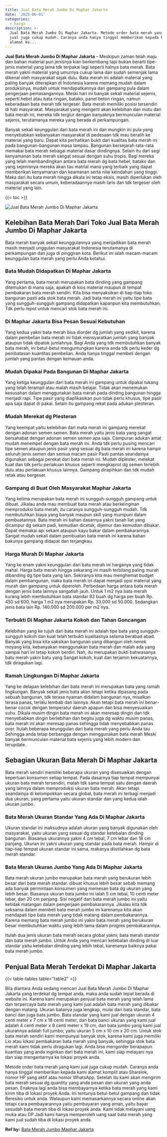 ```yaml
---
title: Jual Bata Merah Jumbo Di Maphar Jakarta
date: '2025-06-01'
categories:
  - harga
description: >-
  Jual Bata Merah Jumbo Di Maphar Jakarta. Metode order bata merah yang kami
  jual juga cukup mudah. Caranya anda hanya tinggal memberikan kepada kami
  alamat ko...
---
```


**Jual Bata Merah Jumbo Di Maphar Jakarta** – Meskipun zaman telah maju dan bahan material pun jenisnya kian berkembang tapi bukan berarti tipe-jenis material yang lama tdk terpakai lagi seperti halnya bata merah. Bata merah yakni material yang umurnya cukup lama dan sudah semenjak lama dikenal oleh masyarakat sejak dulu. Bata merah ini adalah material yang paling banyak diterapkan di Indonesia karena memang mudah dalam produksinya, mudah untuk mendapatkannya dan gampang pula dalam pengerjaan pemasangannya. Meski hari ini banyak sekali material sejenis, seperti hebel atau bata ringan, batako, panel beton ringan, namun keberadaan bata merah tdk tergeser. Bata merah memiliki posisi tersendiri di hati masyarakat. Masyarakat yang mengerti akan kelebihan dan mutu dari bata merah ini, mereka tdk tergiur dengan banyaknya bermunculan material sejenis, terutamanya mereka yang berada di perkampungan.

Banyak sekali keunggulan dari bata merah ini dan mungkin ini pula yang menyebabkan kebanyakan masyarakat di pedesaan tdk mau beralih ke material yang baru. Dapat kita perhatikan bukti dari kualitas bata merah ini pada bangunan-bangunan masa lampau. Bangunan bersejarah rata-rata memakai bata merah sebagai material dasar dindingnya. Selain itu dari segi kenyamanan bata merah sangat sesuai dengan suhu tropis. Bagi mereka yang telah membandingkan antara bata merah dg bata hebel, batako dan yang sejenisnya mereka akan tau matrial mana yang terbaik yang dapat memberikan kenyamanan dan keamanan serta nilai keindahan yang tinggi. Maka dari itu bata merah hingga dikala ini tetap eksis, masih diperlukan oleh masyarakat secara umum, keberadaannya masih laris dan tdk tergeser oleh material yang lain.

{{< toc >}}

![Jual Bata Merah Jumbo Di Maphar Jakarta](/images/jual-bata-merah-36.png)

## Kelebihan Bata Merah Dari Toko Jual Bata Merah Jumbo Di Maphar Jakarta

Bata merah banyak sekali keunggulannya yang menjadikan bata merah masih menjadi unggulan masyarakat Indonesia terutamanya di perkampungan dan juga di pinggiran kota. Berikut ini ialah macam-macam keunggulan bata merah yang perlu Anda ketahui.

### Bata Mudah Didapatkan Di Maphar Jakarta

Yang pertama, bata merah merupakan bata dinding yang gampang ditemukan di mana saja, apakah di kios material maupun di tempat pembakaran bata merah sendiri. Kita bisa menyaksikan di tiap-tiap toko bangunan pasti ada stok bata merah. Jadi bata merah ini yaitu tipe bata yang sungguh-sungguh gampang didapatkan kapanpun kita membutuhkan. Tdk perlu repot untuk mencari stok bata merah ini.

### Di Maphar Jakarta Bisa Pesan Sesuai Kebutuhan

Yang kedua yakni bata merah bisa diorder dg jumlah yang sedikit, karena dalam pembelian bata merah ini tidak mensyaratkan jumlah yang banyak ataupun tidak dipatok jumlahnya. Bagi Anda yang tdk membutuhkan banyak bata merah, ini betul-betul menguntungkan karena anda tdk perlu keder dg pembatasan kuantitas pembelian. Anda hanya tinggal membeli dengan jumlah yang pantas dengan kemauan anda.

### Mudah Dipakai Pada Bangunan Di Maphar Jakarta

Yang ketiga keunggulan dari bata merah ini gampang untuk dipakai tukang yang telah terampil atau malah masih belajar. Tidak akan menemukan kesusahan dalam menggunakan bata merah pada dinding bangunan hingga menjadi rapi. Tipe pasir yang diaplikasikan pun tidak perlu khusus, tipe pasir apa saja dapat di pakai. Selain itu gampang rekat pada adukan plesteran.

### Mudah Merekat dg Plesteran

Yang keempat yaitu kelebihan dari mata merah ini gampang merekat dengan adonan semen semen. Bata merah yaitu jenis bata yang sangat bersahabat dengan adonan semen semen apa saja. Campuran adukan amat mudah menempel dengan bata merah ini. Anda tdk perlu pusing mencari tipe semen ataupun jenis pasir yang sesuai dg bata merah ini karena hampir seluruh jenis semen dan semua macam pasir Pasti pantas seandainya digunakan sebagai perekat dari bata merah ini. Mudah diplester, melekat kuat dan tdk perlu perlakuan khusus seperti mengkaprot dg semen terlebih dulu atau perlakuan khusus lainnya. Gampang dirapihkan dan tdk mudah retak atau bergeser.

### Gampang di Buat Oleh Masyarakat Maphar Jakarta

Yang kelima merupakan bata merah ini sungguh-sungguh gampang untuk dibuat. Jikalau anda mau membuat bata merah atau berkeinginan memproduksi bata merah, itu caranya sungguh-sungguh mudah. Tdk membutuhkan biaya yang banyak maupun skill yang mumpuni dalam pembuatannya. Bata merah ini bahan dasarnya yakni tanah liat yang dicampur dg sekam padi, kemudian dicetak, dijemur dan kemudian dibakar. Dapat memakai api sekam ataupun kayu bakar dalam pembakarannya. Sangat mudah sekali dalam pembuatan bata merah ini karena bahan bakunya gampang didapat dan terjangkau.

### Harga Murah Di Maphar Jakarta

Yang ke enam yakni keunggulan dari bata merah ini harganya yang tidak mahal. Harga bata merah hingga sekarang ini masih terbilang paling murah dibanding dg tipe bata yang lain. Sekiranya kita mau menghemat budget dalam pembangunan, maka bata merah ini dapat menjadi opsi material yang murah dan gampang untuk diperoleh. Perbedaan harga antara bata merah dengan jenis bata lainnya sangatlah jauh. Untuk 1 m2 nya bata merah kurang lebih membutuhkan bata standar 83 buah dg harga per buah Rp. 450 sd 600, harga 1 m2 nya merupakan Rp. 33.000 sd 50.000. Sedangkan jenis bata lain Rp. 140.000 sd 200.000 per m2 nya.

### Terbukti Di Maphar Jakarta Kokoh dan Tahan Goncangan

Kelebihan yang ke tujuh dari bata merah ini adalah tipe bata yang sungguh-sungguh kokoh dan kuat telah terbukti kualitasnya selama berabad abad. Banyak yang bisa kita saksikan bangunan yang dibangun oleh nenek moyang kita, kebanyakan menggunakan bata merah dan malah ada yang sampai hari ini tetap kokoh berdiri. Nah, itu merupakan bukti bahwasanya batu merah yakni batu yang Sangat kokoh, kuat dan terjamin kekuatannya, tdk diragukan lagi.

### Ramah Lingkungan Di Maphar Jakarta

Yang ke delapan kelebihan dari bata merah ini merupakan bata yang ramah lingkungan. Banyak sekali jenis bata akan tetapi ketika dipasang pada sebuah bangunan, tdk terasa nyaman didalam bangunan nya, misalkan terasa panas, terlalu lembab dan lainnya. Akan tetapi bata merah ini benar-benar cocok dengan temperatur daerah apapun dan bisa menyesuaikan suhu. Dikala musim dingin bata merah ini akan meresap dingin dan tdk menyebabkan dingin berlebihan dan begitu juga dg waktu musim panas, bata merah ini akan meresap panas sehingga tidak menyebabkan panas over. Itulah beberapa keunggulan dari bata merah yang perlu Anda tau Sehingga anda tetap berbangga dengan menggunakan bata merah Meski banyak bermunculan material bata sejenis yang lebih modern dan terupdate.

## Sebagian Ukuran Bata Merah Di Maphar Jakarta

Bata merah sendiri memiliki beberapa ukuran yang disesuaikan dengan keperluan konsumen setiap tempat. Pada dasarnya tiap tempat mempunyai ukuran bata merah tersendiri, malah tdk sama tempat satu dengan daerah yang lainnya dalam memproduksi ukuran bata merah. Akan tetapi seandainya di kelompokkan secara global, bata merah ini terbagi menjadi dua ukuran; yang pertama yaitu ukuran standar dan yang kedua ialah ukuran jumbo.

### Bata Merah Ukuran Standar Yang Ada Di Maphar Jakarta

Ukuran standar ini maksudnya adalah ukuran yang banyak digunakan oleh masyarakat, yaitu ukuran yang sesuai dg standar ketebalan dinding bangunan. Biasanya ukurannya yakni 4 cm tebal, 7 cm lebar dan 18 cm panjang. Ukuran ini yakni ukuran yang standar pada bata merah. Hampir di tiap-tiap tempat ukuran standar ini sama, makanya diistilahkan dg bata merah standar.

### Bata Merah Ukuran Jumbo Yang Ada Di Maphar Jakarta

Bata merah ukuran jumbo merupakan bata merah yang berukuran lebih besar dari bata merah standar. dibuat khusus lebih besar sebab memang ada banyak permintaan konsumen yang memesan bata dg ukuran yang lebih besar. Biasanya ukuran bata jumbo ini ialah 5 cm tebal, 10 centi meter lebar, dan 20 cm panjang. Sisi negatif dari bata merah jumbo ini yaitu ketidak matangan dalam pengerjaan pembakarannya. Jikalau kita tdk seksama dalam membeli bata merah jumbo ini karenanya kita akan mendapati tipe bata merah yang tidak matang dalam pembakarannya. Karena memang bata merah jumbo ini yakni bata merah yang berukuran besar membutuhkan waktu yang lebih lama dalam progres pembakarannya.

Itulah dua jenis ukuran bata merah secara global yakni; bata merah standar dan bata merah jumbo. Untuk Anda yang mencari ketebalan dinding di luar standar yaitu ketebalan dinding yang lebih tebal, karenanya baiknya pakai bata merah jumbo.

## Penjual Bata Merah Terdekat Di Maphar Jakarta

{{< table-tables table="table2" >}}

Bila diantara Anda sedang mencari Jual Bata Merah Jumbo Di Maphar Jakarta yang terdekat dg tempat anda, maka anda sudah tepat berada di website ini. Karena kami merupakan penjual bata merah yang telah lama dan terpercaya bata merah yang kami jual adalah bata merah yang dibakar dengan matang. Ukuran batanya juga lengkap, mulai dari bata standar, bata banci dan juga bata jumbo. Bata standar yang kami jual dengan ukuran 4 centi meter x 7 cm x 18 centi meter, dan bata banci ukuran yang kami jual adalah 4 centi meter x 9 centi meter x 19 cm, dan bata jumbo yang kami jual ukurannya adalah full jumbo; yaitu ukuran 5 cm x 10 cm x 20 cm. Untuk stok bata merah sendiri kami mempunyai banyak stok, karena kami juga memiliki Lio atau lokasi pembakaran bata merah yang banyak, sehingga stok bata merah kami tidak perlu diragukan lagi. Anda bisa mengorder berapapun kuantias yang anda inginkan dari bata merah ini, kami siap melayani nya dan siap mengantarnya ke lokasi proyek anda.

Metode order bata merah yang kami jual juga cukup mudah. Caranya anda hanya tinggal memberikan kepada kami alamat komplit atau Sharelok, nomor HP yang aktif atau nomor WhatsApp. Setelah itu kami akan mengirim bata merah sesuai dg quantity yang anda pesan dan ukuran yang anda pesan. Enaknya lagi anda bisa membayarnya ketika bata merah yang kami kirim tiba di lokasi proyek Anda. Ini tentunya betul-betul gampang dan tidak Beresiko untuk anda. Walaupun kami memasarkannya secara online akan tetapi cara pembayarannya yaitu pembayaran yang aman, yaitu bayar sesudah bata merah tiba di lokasi proyek anda. Kami tidak melayani uang muka atau DP Jadi kami hanya memperoleh uang saat bata merah yang kami jual sudah tiba di lokasi proyek anda.

**Ref by:** [Bata Merah Jumbo Maphar Jakarta](https://id.wikipedia.org/wiki/Bata)
